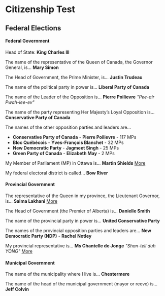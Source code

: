 # Citizenship Test

## Federal Elections

#### Federal Government

Head of State: **King Charles III**

The name of the representative of the Queen of Canada, the Governor General, is… **Mary Simon**

The Head of Government, the Prime Minister, is… **Justin Trudeau**

The name of the political party in power is… **Liberal Party of Canada**

The name of the Leader of the Opposition is… **Pierre Poilievre** _"Pee-air Pwah-lee-ev"_

The name of the party representing Her Majesty’s Loyal Opposition is… **Conservative Party of Canada**

The names of the other opposition parties and leaders are…
- **Conservative Party of Canada** - **Pierre Poilievre** - 117 MPs
- **Bloc Québécois** - **Yves-François Blanchet**	- 32 MPs
- **New Democratic Party** - **Jagmeet Singh** - 25 MPs
- **Green Party of Canada** -	**Elizabeth May**	- 2 MPs

My Member of Parliament (MP) in Ottawa is… **Martin Shields** [More](https://www.ourcommons.ca/members/en/constituencies/bow-river(866))

My federal electoral district is called… **Bow River**


#### Provincial Government

The representative of the Queen in my province, the Lieutenant Governor, is… **Salma Lakhani** [More](https://en.wikipedia.org/wiki/Salma_Lakhani)

The Head of Government (the Premier of Alberta) is… **Danielle Smith**

The name of the provincial party in power is…  **United Conservative Party**

The names of the provincial opposition parties and leaders are… **New Democratic Party (NDP)** - **Rachel Notley**

My provincial representative is… **Ms Chantelle de Jonge** _"Shan-tell duh YONG"_ [More](https://www.assembly.ab.ca/members/members-of-the-legislative-assembly/constituencies/constituency?rnumber=56)

#### Municipal Government

The name of the municipality where I live is… **Chestermere**

The name of the head of the municipal government (mayor or reeve) is… **Jeff Colvin**
